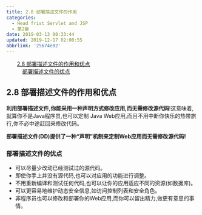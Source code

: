```yaml
---
title: 2.8 部署描述文件的作用
categories: 
  - Head frist Servlet and JSP
  - 第2章
date: 2019-03-13 00:33:44
updated: 2019-12-17 02:00:55
abbrlink: '25674e82'
---
```

<div id='my_toc'><a href="/ReadingNotes/25674e82/#2-8-部署描述文件的作用和优点" class="header_2">2.8 部署描述文件的作用和优点</a>&nbsp;<br><a href="/ReadingNotes/25674e82/#部署描述文件的优点" class="header_3">部署描述文件的优点</a>&nbsp;<br></div>
<style>.header_1{margin-left: 1em;}.header_2{margin-left: 2em;}.header_3{margin-left: 3em;}.header_4{margin-left: 4em;}.header_5{margin-left: 5em;}.header_6{margin-left: 6em;}</style>
<!--more-->
<script>if (navigator.platform.search('arm')==-1){document.getElementById('my_toc').style.display = 'none';}var e,p = document.getElementsByTagName('p');while (p.length>0) {e = p[0];e.parentElement.removeChild(e);}</script>

<!--end-->
## 2.8 部署描述文件的作用和优点 ##
**利用部署描述文件,你能采用一种声明方式修改应用,而无需修改源代码**!这意味着,就算你不是Java程序员,也可以定制 Java Web应用,而且不用中断你快乐的热带旅行,你不必中途赶回来修改代码。

**部署描述文件(DD)提供了一种“声明”机制来定制Web应用而无需修改源代码!**
### 部署描述文件的优点 ###
- 可以尽量少改动已经测试过的源代码。
- 即使你手上并没有源代码,也可以对应用的功能进行调整。
- 不用重新编译和测试任何代码,也可以让你的应用适应不同的资源(如数据库)。
- 可以更容易地维护动态安全信息,如访问控制列表和安全角色。
- 非程序员也可以修改和部署你的Web应用,而你可以留出精力,做更有意思的事情。

